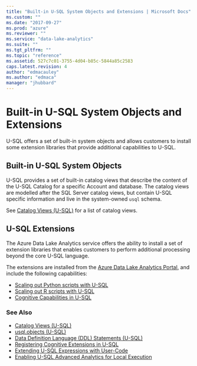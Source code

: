 ```yaml
---
title: "Built-in U-SQL System Objects and Extensions | Microsoft Docs"
ms.custom: ""
ms.date: "2017-09-27"
ms.prod: "azure"
ms.reviewer: ""
ms.service: "data-lake-analytics"
ms.suite: ""
ms.tgt_pltfrm: ""
ms.topic: "reference"
ms.assetid: 527c7c01-3755-4d04-b85c-5844a85c2583
caps.latest.revision: 4
author: "edmacauley"
ms.author: "edmaca"
manager: "jhubbard"
---
```

# Built-in U-SQL System Objects and Extensions
U-SQL offers a set of built-in system objects and allows customers to install some extension libraries that provide additional capabilities to U-SQL.

## Built-in U-SQL System Objects

U-SQL provides a set of built-in catalog views that describe the content of the U-SQL Catalog for a specific Account and database. The catalog views are modelled after the SQL Server catalog views, but contain U-SQL specific information and live in the system-owned `usql` schema. 

See [Catalog Views (U-SQL)](../u-sql/catalog-views-u-sql.md) for a list of catalog views.

## U-SQL Extensions

The Azure Data Lake Analytics service offers the ability to install a set of extension libraries that enables customers to perform additional processing beyond the core U-SQL language.

The extensions are installed from the [Azure Data Lake Analytics Portal](http://portal.azure.com), and include the following capabilities:

-	[Scaling out Python scripts with U-SQL](https://docs.microsoft.com/azure/data-lake-analytics/data-lake-analytics-u-sql-python-extensions)
-	[Scaling out R scripts with U-SQL](https://docs.microsoft.com/azure/data-lake-analytics/data-lake-analytics-u-sql-r-extensions) 
-	[Cognitive Capabilities in U-SQL](../u-sql/cognitive-capabilities-in-u-sql.md) 



### See Also
* [Catalog Views (U-SQL)](../u-sql/catalog-views-u-sql.md)
* [usql.objects (U-SQL)](../u-sql/usql-objects-u-sql.md)
* [Data Definition Language (DDL) Statements (U-SQL)](../u-sql/data-definition-language-ddl-statements-u-sql.md)
* [Registering Cognitive Extensions in U-SQL](../u-sql/cognitive-capabilities-in-u-sql.md#registeringExtensions)
* [Extending U-SQL Expressions with User-Code](../u-sql/extending-u-sql-expressions-with-user-code.md)
* [Enabling U-SQL Advanced Analytics for Local Execution](https://blogs.msdn.microsoft.com/azuredatalake/2017/02/20/enabling-u-sql-advanced-analytics-for-local-execution/)

